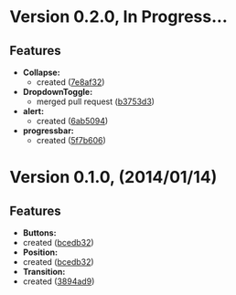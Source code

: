 # Version 0.2.0, In Progress...

## Features

- **Collapse:**
  - created ([7e8af32](https://github.com/akserg/angular.dart.ui/commit/7e8af32))
- **DropdownToggle:**
  - merged pull request ([b3753d3](https://github.com/akserg/angular.dart.ui/commit/b3753d3))
- **alert:**
  - created ([6ab5094](https://github.com/akserg/angular.dart.ui/commit/6ab5094))
- **progressbar:**
  - created ([5f7b606](https://github.com/akserg/angular.dart.ui/commit/5f7b606))

# Version 0.1.0, (2014/01/14)

## Features

- **Buttons:**
 - created ([bcedb32](https://github.com/akserg/angular.dart.ui/commit/bcedb32))
- **Position:**
 - created ([bcedb32](https://github.com/akserg/angular.dart.ui/commit/bcedb32))
- **Transition:**
 - created ([3894ad9](https://github.com/akserg/angular.dart.ui/commit/3894ad9))

